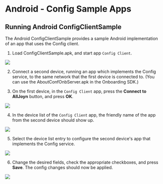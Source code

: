 # Android - Config Sample Apps

## Running Android ConfigClientSample
The Android ConfigClientSample provides a sample Android 
implementation of an app that uses the Config client.

1. Load ConfigClientSample.apk, and start app `Config Client`.

  ![][1.StartScreen]

2. Connect a second device, running an app which implements 
the Config service, to the same network that the first 
device is connected to. (You can use the AboutConfOnbServer.apk 
in the Onboarding SDK.)

3. On the first device, in the `Config Client` app, 
press the **Connect to AllJoyn** button, and press **OK**.

  ![][2.PressedConnectToAllJoynButton]

4. In the device list of the `Config Client` app, the 
friendly name of the app from the second device should show up.

  ![][3.DeviceListShowsAnAppSupportingConfigService]

5. Select the device list entry to configure the second 
device's app that implements the Config service.

  ![][4.SelectDeviceShowConfigurableFields]

6. Change the desired fields, check the appropriate 
checkboxes, and press **Save**. The config changes should now be applied.

  ![][5.ModifyName]

[1.SimpleClientWaitingForSimpleService]: /files/develop/run-sample-apps/android-simple-sample/1.SimpleClientWaitingForSimpleService.png
[2.SimpleClientConnected]: /files/develop/run-sample-apps/android-simple-sample/2.SimpleClientConnected.png
[3.SimpleClientSentAndReceivedMessage]: /files/develop/run-sample-apps/android-simple-sample/3.SimpleClientSentAndReceivedMessage.png

[1.StartScreen]: /files/develop/run-sample-apps/android-config-sample/1.StartScreen.png
[2.PressedConnectToAllJoynButton]: /files/develop/run-sample-apps/android-config-sample/2.PressedConnectToAllJoynButton.png
[3.DeviceListShowsAnAppSupportingConfigService]: /files/develop/run-sample-apps/android-config-sample/3.DeviceListShowsAnAppSupportingConfigService.png
[4.SelectDeviceShowConfigurableFields]: /files/develop/run-sample-apps/android-config-sample/4.SelectDeviceShowConfigurableFields.png
[5.ModifyName]: /files/develop/run-sample-apps/android-config-sample/5.ModifyName.png
